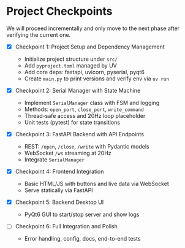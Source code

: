 # Project Checkpoints

We will proceed incrementally and only move to the next phase after verifying the current one.

- [x] Checkpoint 1: Project Setup and Dependency Management
	- Initialize project structure under `src/`
	- Add `pyproject.toml` managed by UV
	- Add core deps: fastapi, uvicorn, pyserial, pyqt6
	- Create `main.py` to print versions and verify env via `uv run`

- [x] Checkpoint 2: Serial Manager with State Machine
	- Implement `SerialManager` class with FSM and logging
	- Methods: `open_port`, `close_port`, `write_command`
	- Thread-safe access and 20Hz loop placeholder
	- Unit tests (pytest) for state transitions

- [x] Checkpoint 3: FastAPI Backend with API Endpoints
	- REST: `/open`, `/close`, `/write` with Pydantic models
	- WebSocket `/ws` streaming at 20Hz
	- Integrate `SerialManager`

- [x] Checkpoint 4: Frontend Integration
	- Basic HTML/JS with buttons and live data via WebSocket
	- Serve statically via FastAPI

- [x] Checkpoint 5: Backend Desktop UI
	- PyQt6 GUI to start/stop server and show logs

- [ ] Checkpoint 6: Full Integration and Polish
	- Error handling, config, docs, end-to-end tests
